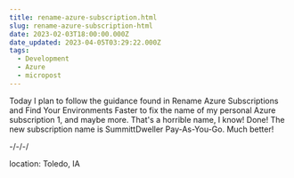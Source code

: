 ```yaml
---
title: rename-azure-subscription.html
slug: rename-azure-subscription-html
date: 2023-02-03T18:00:00.000Z
date_updated: 2023-04-05T03:29:22.000Z
tags: 
  - Development
  - Azure
  - micropost
---
```


Today I plan to follow the guidance found in Rename Azure Subscriptions and Find Your Environments Faster to fix the name of my personal Azure subscription 1, and maybe more. That's a horrible name, I know! Done! The new subscription name is SummittDweller Pay-As-You-Go. Much better!

-/-/-/

location: Toledo, IA
